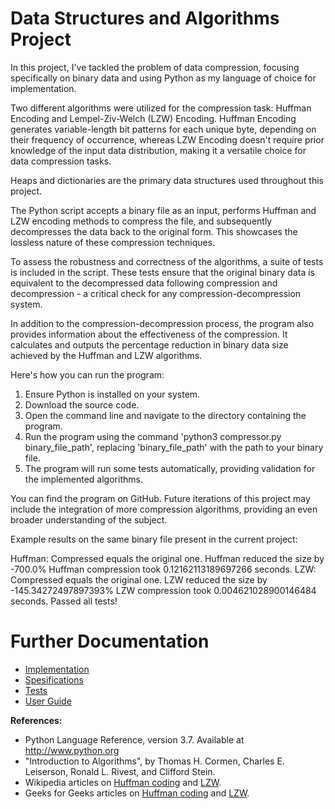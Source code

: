 # Data Structures and Algorithms Project

In this project, I've tackled the problem of data compression, focusing specifically on binary data and using Python as my language of choice for implementation.

Two different algorithms were utilized for the compression task: Huffman Encoding and Lempel-Ziv-Welch (LZW) Encoding. Huffman Encoding generates variable-length bit patterns for each unique byte, depending on their frequency of occurrence, whereas LZW Encoding doesn't require prior knowledge of the input data distribution, making it a versatile choice for data compression tasks.

Heaps and dictionaries are the primary data structures used throughout this project.

The Python script accepts a binary file as an input, performs Huffman and LZW encoding methods to compress the file, and subsequently decompresses the data back to the original form. This showcases the lossless nature of these compression techniques.

To assess the robustness and correctness of the algorithms, a suite of tests is included in the script. These tests ensure that the original binary data is equivalent to the decompressed data following compression and decompression - a critical check for any compression-decompression system.

In addition to the compression-decompression process, the program also provides information about the effectiveness of the compression. It calculates and outputs the percentage reduction in binary data size achieved by the Huffman and LZW algorithms.

Here's how you can run the program:

1. Ensure Python is installed on your system.
2. Download the source code.
3. Open the command line and navigate to the directory containing the program.
4. Run the program using the command 'python3 compressor.py binary_file_path', replacing 'binary_file_path' with the path to your binary file.
5. The program will run some tests automatically, providing validation for the implemented algorithms.

You can find the program on GitHub. Future iterations of this project may include the integration of more compression algorithms, providing an even broader understanding of the subject.

Example results on the same binary file present in the current project:

Huffman: Compressed equals the original one.
Huffman reduced the size by -700.0%
Huffman compression took 0.12162113189697266 seconds.
LZW: Compressed equals the original one.
LZW reduced the size by -145.34272497897393%
LZW compression took 0.004621028900146484 seconds.
Passed all tests!

# Further Documentation

- [Implementation](https://github.com/topiasukkonen/Tiraprojekti/blob/main/Documentation/implementation.md)
- [Spesifications](https://github.com/topiasukkonen/Tiraprojekti/blob/main/Documentation/specs.md)
- [Tests](https://github.com/topiasukkonen/Tiraprojekti/blob/main/Documentation/tests.md)
- [User Guide](https://github.com/topiasukkonen/Tiraprojekti/blob/main/Documentation/userguide.md)

**References:**

- Python Language Reference, version 3.7. Available at http://www.python.org
- "Introduction to Algorithms", by Thomas H. Cormen, Charles E. Leiserson, Ronald L. Rivest, and Clifford Stein.
- Wikipedia articles on [Huffman coding](https://en.wikipedia.org/wiki/Huffman_coding) and [LZW](https://en.wikipedia.org/wiki/Lempel–Ziv–Welch).
- Geeks for Geeks articles on [Huffman coding](https://www.geeksforgeeks.org/huffman-coding-greedy-algo-3/) and [LZW](https://www.geeksforgeeks.org/lzw-lempel-ziv-welch-compression-technique/).
